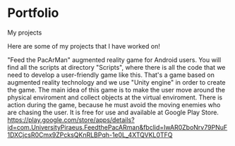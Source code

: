 # Portfolio
My projects

Here are some of my projects that I have worked on!

"Feed the PacArMan" augmented reality game for Android users.
You will find all the scripts at directory "Scripts", where there is all the code that we need to develop a user-friendly game like this.
That's a game based on augmented reality technology and we use "Unity engine" in order to create the game.
The main idea of this game is to make the user move around the physical enviroment and collect objects at the virtual enviroment. There is action during the game, because he must avoid the moving enemies who are chasing the user.
It is free for use and available at Google Play Store.
https://play.google.com/store/apps/details?id=com.UniversityPiraeus.FeedthePacARman&fbclid=IwAR0ZboNrv79PNuF1DXCjcsR0Cmx9ZPcksQKnRLBPqh-1e0L_4XTQVKL0TFQ
